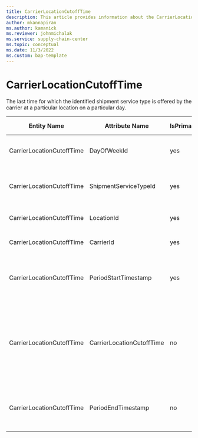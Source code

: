 ```yaml
---
title: CarrierLocationCutoffTime
description: This article provides information about the CarrierLocationCutoffTime entity.
author: mkannapiran
ms.author: kamanick
ms.reviewer: johnmichalak
ms.service: supply-chain-center
ms.topic: conceptual
ms.date: 11/3/2022
ms.custom: bap-template
---
```


# CarrierLocationCutoffTime

The last time for which the identified shipment service type is offered by the carrier at a particular location on a particular day.

| **Entity Name** | **Attribute Name** | **IsPrimaryKey** | **Data Type** | **Data Length** | **Description** |
| --- | --- | --- | --- | --- | --- |
| CarrierLocationCutoffTime | DayOfWeekId | yes | integer | 3 | The unique identifier of a Day Of Week. |
| CarrierLocationCutoffTime | ShipmentServiceTypeId | yes | string | 36 | The unique identifier of a Shipment Service Type. |
| CarrierLocationCutoffTime | LocationId | yes | string | 36 | The unique identifier of a Location. |
| CarrierLocationCutoffTime | CarrierId | yes | string | 36 | The unique identifier of a Carrier. |
| CarrierLocationCutoffTime | PeriodStartTimestamp | yes | timestamp | 8 | The period start timestamp associated with the information. |
| CarrierLocationCutoffTime | CarrierLocationCutoffTime | no | timestamp | 8 | The last time for which the identified shipment service type is offered by the carrier on a particular day. |
| CarrierLocationCutoffTime | PeriodEndTimestamp | no | timestamp | 8 | The period end timestamp associated with the information.. |
